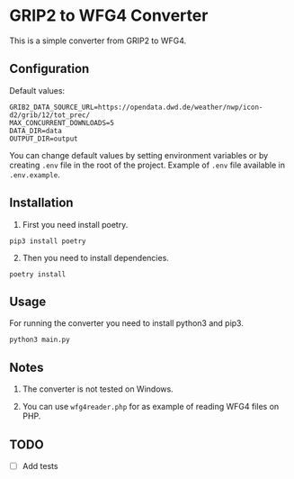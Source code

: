 # GRIP2 to WFG4 Converter

This is a simple converter from GRIP2 to WFG4.

## Configuration

Default values:
```
GRIB2_DATA_SOURCE_URL=https://opendata.dwd.de/weather/nwp/icon-d2/grib/12/tot_prec/
MAX_CONCURRENT_DOWNLOADS=5
DATA_DIR=data
OUTPUT_DIR=output
```

You can change default values by setting environment variables or by creating `.env` file in the root of the project.
Example of `.env` file available in `.env.example`.

## Installation

1. First you need install poetry.
```
pip3 install poetry
```

2. Then you need to install dependencies.
```
poetry install
```

## Usage

For running the converter you need to install python3 and pip3.
```
python3 main.py
```

## Notes

1. The converter is not tested on Windows.

2. You can use `wfg4reader.php` for as example of reading WFG4 files on PHP.

## TODO

- [ ] Add tests


